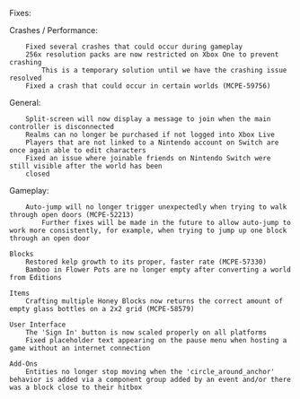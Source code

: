 Fixes:

Crashes / Performance:
        
        Fixed several crashes that could occur during gameplay
        256x resolution packs are now restricted on Xbox One to prevent crashing
            This is a temporary solution until we have the crashing issue resolved
        Fixed a crash that could occur in certain worlds (MCPE-59756)

General:
        
        Split-screen will now display a message to join when the main controller is disconnected
        Realms can no longer be purchased if not logged into Xbox Live
        Players that are not linked to a Nintendo account on Switch are once again able to edit characters
        Fixed an issue where joinable friends on Nintendo Switch were still visible after the world has been 
        closed

Gameplay:
        
        Auto-jump will no longer trigger unexpectedly when trying to walk through open doors (MCPE-52213)
            Further fixes will be made in the future to allow auto-jump to work more consistently, for example, when trying to jump up one block through an open door

    Blocks
        Restored kelp growth to its proper, faster rate (MCPE-57330)
        Bamboo in Flower Pots are no longer empty after converting a world from Editions

    Items
        Crafting multiple Honey Blocks now returns the correct amount of empty glass bottles on a 2x2 grid (MCPE-58579)

    User Interface
        The 'Sign In' button is now scaled properly on all platforms
        Fixed placeholder text appearing on the pause menu when hosting a game without an internet connection

    Add-Ons
        Entities no longer stop moving when the 'circle_around_anchor' behavior is added via a component group added by an event and/or there was a block close to their hitbox
